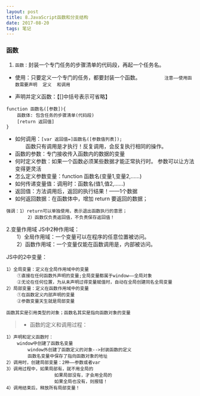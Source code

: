 ```yaml
---
layout: post
title: 8.JavaScript函数和分支结构
date: 2017-08-20
tags: 笔记   
---
```


### 函数
1. `函数：`封装一个专门任务的步骤清单的代码段，再起一个任务名。

- 使用：只要定义一个专门的任务，都要封装一个函数。
　　
　　`注意——使用函数需要声明  定义  和调用`

- 声明并定义函数：【[]中括号表示可省略】
```
function 函数名([参数]){
	函数体: 包含任务的步骤清单(代码段)
	[return 返回值]
}
```
- 如何调用：`[var 返回值=]函数名([参数值列表]);`<br>
　　函数只有调用是才执行！反复调用，会反复执行相同的操作。
- 函数的参数：专门接收传入函数内的数据的变量
- 何时定义参数：如果一个函数必须某些数据才能正常执行时。 参数可以让方法变得更灵活
- 怎么定义参数变量：function 函数名(变量1,变量2,……)
- 如何传递变量值：调用时：函数名(值1,值2,……)
- 返回值：方法调用后，返回的执行结果！——1个数据
- 如何返回数据：在函数体中，增加 return 要返回的数据；
```
强调：1）return可以单独使用，表示退出函数执行的意思；
        2）函数仅负责返回值，不负责保存返回值！
```

2.变量作用域
JS中2种作用域：<br>
　　1）全局作用域：一个变量可以在程序的任意位置被访问。<br>
　　2）函数作用域：一个变量仅能在函数调用是，内部被访问。


JS中的2中变量：
```
1）全局变量：定义在全局作用域中的变量
    ①直接在任何函数外声明的变量;全局变量都属于window——全局对象
    ②无论在任何位置，为从未声明过得变量赋值时，自动在全局创建同名全局变量
2）局部变量：定义在函数作用域中的变量
    ①在函数定义内部声明的变量
    ②参数变量天生就是局部变量
```
`函数其实是引用类型的对象；函数名其实是指向函数对象的变量`

>* 函数的定义和调用过程：
```
1）声明和定义函数时：
	window中创建了函数名变量
        window外创建了函数定义的对象-->封装函数的定义
        函数名变量中保存了指向函数对象的地址
2）调用时，创建局部变量：2种——参数或者var
3）调用过程中，如果局部有，就不用全局的
                  如果局部没有，才会用全局的
                  如果全局也没有，则报错！
4）调用结束后，释放所有局部变量！
```
